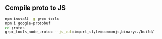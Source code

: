 ## Compile proto to JS

```sh
npm install -g grpc-tools
npm i google-protobuf
cd protos
grpc_tools_node_protoc --js_out=import_style=commonjs,binary:./build/ --grpc_out=grpc_js:./build/ file.proto
```
